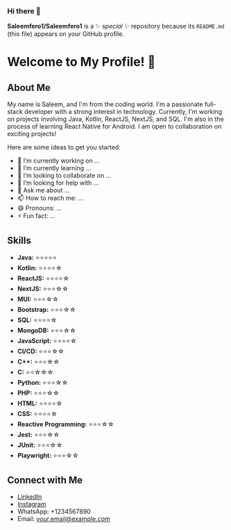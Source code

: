 ### Hi there 👋


**Saleemfero1/Saleemfero1** is a ✨ _special_ ✨ repository because its `README.md` (this file) appears on your GitHub profile.


# Welcome to My Profile! 👋

## About Me

My name is Saleem, and I'm from the coding world. I'm a passionate full-stack developer with a strong interest in technology. Currently, I'm working on projects involving Java, Kotlin, ReactJS, NextJS, and SQL. I'm also in the process of learning React Native for Android. I am open to collaboration on exciting projects!

Here are some ideas to get you started:

- 🔭 I’m currently working on ...
- 🌱 I’m currently learning ...
- 👯 I’m looking to collaborate on ...
- 🤔 I’m looking for help with ...
- 💬 Ask me about ...
- 📫 How to reach me: ...
- 😄 Pronouns: ...
- ⚡ Fun fact: ... 

## Skills

- **Java:** ⭐️⭐️⭐️⭐️⭐️
- **Kotlin:** ⭐️⭐️⭐️⭐️☆
- **ReactJS:** ⭐️⭐️⭐️⭐️☆
- **NextJS:** ⭐️⭐️⭐️☆☆
- **MUI:** ⭐️⭐️⭐️☆☆
- **Bootstrap:** ⭐️⭐️⭐️☆☆
- **SQL:** ⭐️⭐️⭐️⭐️☆
- **MongoDB:** ⭐️⭐️⭐️☆☆
- **JavaScript:** ⭐️⭐️⭐️⭐️☆
- **CI/CD:** ⭐️⭐️⭐️☆☆
- **C++:** ⭐️⭐️⭐️☆☆
- **C:** ⭐️⭐️☆☆☆
- **Python:** ⭐️⭐️⭐️☆☆
- **PHP:** ⭐️⭐️⭐️☆☆
- **HTML:** ⭐️⭐️⭐️⭐️☆
- **CSS:** ⭐️⭐️⭐️⭐️☆
- **Reactive Programming:** ⭐️⭐️⭐️☆☆
- **Jest:** ⭐️⭐️⭐️☆☆
- **JUnit:** ⭐️⭐️⭐️☆☆
- **Playwright:** ⭐️⭐️⭐️☆☆

## Connect with Me

- [LinkedIn](https://www.linkedin.com/in/your-linkedin-profile)
- [Instagram](https://www.instagram.com/your-instagram)
- WhatsApp: +1234567890
- Email: your.email@example.com
